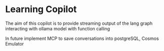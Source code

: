 # Learning Copilot

The aim of this copilot is to provide streaming output of the lang graph interacting with ollama model with function calling

In future implement MCP to save conversations into postgreSQL, Cosmos Emulator
